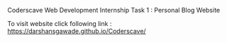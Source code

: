 Coderscave Web Development Internship Task 1 : Personal Blog Website



To visit website click following link : https://darshansgawade.github.io/Coderscave/
